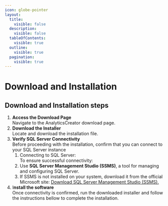 ```yaml
---
icon: globe-pointer
layout:
  title:
    visible: false
  description:
    visible: false
  tableOfContents:
    visible: true
  outline:
    visible: true
  pagination:
    visible: true
---
```


# Download and Installation

## Download and Installation steps

1. **Access the Download Page**\
   Navigate to the AnalyticsCreator download page.
2. **Download the Installer**\
   Locate and download the installation file.
3. **Verify SQL Server Connectivity**\
   Before proceeding with the installation, confirm that you can connect to your SQL Server instance
   1. Connecting to SQL Server: \
      To ensure successful connectivity:
   2. Use **SQL Server Management Studio (SSMS)**, a tool for managing and configuring SQL Server.
   3. If SSMS is not installed on your system, download it from the official Microsoft site: [Download SQL Server Management Studio (SSMS).](https://learn.microsoft.com/en-us/sql/ssms/download-sql-server-management-studio-ssms?)
4. I**nstall the software** \
   Once connectivity is confirmed, run the downloaded installer and follow the instructions bellow to complete the installation.

